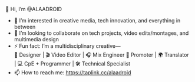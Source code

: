 👋 Hi, I’m @ALAADROID

- 👀 I’m interested in creative media, tech innovation, and everything in between  
- 💞️ I’m looking to collaborate on tech projects, video edits/montages, and multimedia design  
- ⚡ Fun fact: I’m a multidisciplinary creative—  
  🎨 Designer | 🎬 Video Editor | 🎧 Mix Engineer 
  📣 Promoter | 🌍 Translator | 💻 CpE + Programmer | 🛠️ Technical Specialist
- 📫 How to reach me: https://taplink.cc/alaadroid

<!---
ALAADROID/ALAADROID is a ✨ special ✨ repository because its `README.md` (this file) appears on your GitHub profile.
You can click the Preview link to take a look at your changes.
--->
